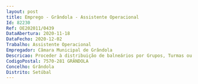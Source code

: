 ```yaml
--- 
layout: post
title: Emprego - Grândola - Assistente Operacional
Id: 82230
Ref: OE202011/0439
DataAbertura: 2020-11-18
DataFecho: 2020-12-02
Trabalho: Assistente Operacional
Empregador: Câmara Municipal de Grândola
Descricao: Proceder à distribuição de balneários por Grupos, Turmas ou Clubes utilizadores das Instalações Desportivas Municipais (Parque Desportivo e Complexo Desportivo)  Proceder à montagem e desmontagem de equipamentos desportivos e não desportivos, necessários à realização de aulas, treinos, jogos e outras atividades  Vigiar os utentes durante as aulas, treinos, jogos e restantes atividades, bem como, durante a utilização dos balneários, com vista à correta utilização dos equipamentos, espaços de jogo e instalações de apoio  Proceder ao registo de presenças e do número de utentes por grupos  Registar, guardar e devolver, materiais e vestuários dos utentes, que ficam esquecidos nas instalações  Acompanhar os utentes ao Posto Médico para pequenos curativos resultantes da utilização das instalações  Proceder ao registo diário de consumos de gás, eletricidade e água  Proceder à limpeza superficial dos balneários entre as utilizações durante o dia e limpeza profunda no início ou no final de cada dia  Proceder à limpeza superficial das instalações sanitárias durante o dia e limpeza profunda no início ou no final de cada dia  Proceder à limpeza dos materiais desportivos  Proceder à recolha do lixo nos diversos espaços exteriores e interiores  Proceder à reposição de produtos de higiene e limpeza nos balneários e instalações sanitárias  Proceder à limpeza e arrumação das arrecadações de materiais desportivos e recreativos, bem como, materiais de apoio  Verificar o estado de conservação dos equipamentos desportivos e não desportivos e das instalações em geral e reparar pequenas avarias  Receber utentes nas instalações desportivas, em regime de utilização livre, e assegurar a cobrança dos valores das respetivas tarifas de utilização  Receber equipas, treinadores, árbitros e dirigentes, na realização de competições desportivas regionais, nacionais e internacionais  Proceder à manutenção dos espaços verdes  Proceder à marcação de linhas de jogo nos Campos de Futebol de terra  Participar ativamente na paragem anual para manutenção geral das instalações  Integrar a equipa responsável pela organização de eventos Desportivos ou atividades diversas, com tarefas inerentes à sua função, sob orientação dos Encarregados ou dos Técnicos de Desporto responsáveis pelas atividades  Realizar outras tarefas simples, não especificadas, de carácter manual e exigindo principalmente esforço físico e conhecimentos práticos.
CodigoPostal: 7570-281 GRÂNDOLA
Concelho: Grândola
Distrito: Setúbal
--- 
```

